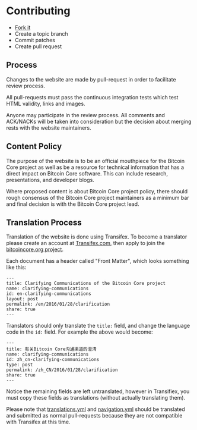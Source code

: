 Contributing
============

 - [Fork it](https://github.com/bitcoin-core/website)
 - Create a topic branch
 - Commit patches
 - Create pull request

## Process

Changes to the website are made by pull-request in order to facilitate review process.

All pull-requests must pass the continuous integration tests which test HTML validity, links and images.

Anyone may participate in the review process. All comments and ACK/NACKs will be taken into consideration but the decision about merging rests with the website maintainers.

## Content Policy

The purpose of the website is to be an official mouthpiece for the Bitcoin Core project as well as be a resource for technical information that has a direct impact on Bitcoin Core software. This can include research, presentations, and developer blogs. 

Where proposed content is about Bitcoin Core project policy, there should rough consensus of the Bitcoin Core project maintainers as a minimum bar and final decision is with the Bitcoin Core project lead.

## Translation Process

Translation of the website is done using Transifex. To become a translator please create an account at [Transifex.com](https://transifex.com/), then apply to join the [bitcoincore.org project](https://www.transifex.com/bitcoincore/bitcoincoreorg).
 
Each document has a header called "Front Matter", which looks something like this:

    ---
    title: Clarifying Communications of the Bitcoin Core project
    name: clarifying-communications
    id: en-clarifying-communications
    layout: post
    permalink: /en/2016/01/28/clarification
    share: true
    ---

Translators should only translate the `title:` field, and change the language code in the `id:` field. For example the above would become:
 
    ---
    title: 有关Bitcoin Core沟通渠道的澄清
    name: clarifying-communications
    id: zh_cn-clarifying-communications
    type: post
    permalink: /zh_CN/2016/01/28/clarification
    share: true
    ---

Notice the remaining fields are left untranslated, however in Transifiex, you must copy these fields as translations (without actually translating them).

Please note that [translations.yml](https://github.com/bitcoin-core/website/blob/gh-pages/_data/translations.yml) and [navigation.yml](https://github.com/bitcoin-core/website/blob/gh-pages/_data/navigation.yml) should be translated and submitted as normal pull-requests because they are not compatible with Transifex at this time.